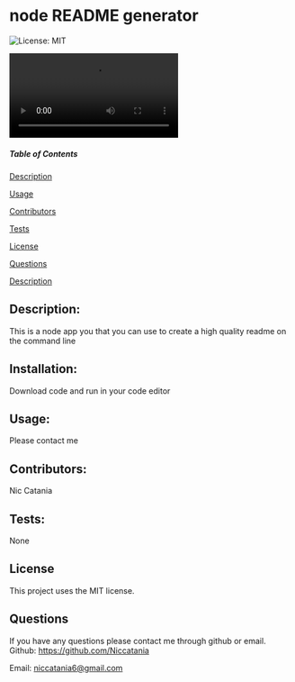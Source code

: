 
# node README generator


  ![License: MIT](https://img.shields.io/badge/License-MIT-blue.svg)
  
  ![video](https://github.com/Niccatania/nodeREADMEGenerator/blob/main/main/assets/Readmevid.mp4)


  ##### Table of Contents  

  [Description](#Description)

  [Usage](#Usage)  

  [Contributors](#Contributors) 

  [Tests](#Tests)  

  [License](#License) 

  [Questions](#Questions)  
  
  [Description](#Description) 
  


## Description:
This is a node app you that you can use to create a high quality readme on the command line
## Installation:
Download code and run in your code editor
## Usage:
Please contact me
## Contributors:
Nic Catania
## Tests:
None
## License
This project uses the MIT license.
## Questions
If you have any questions please contact me through github or email.
Github: https://github.com/Niccatania

Email: niccatania6@gmail.com
 
